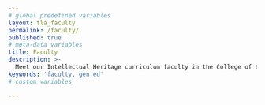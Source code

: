 ```yaml
---
# global predefined variables
layout: tla_faculty
permalink: /faculty/
published: true
# meta-data variables
title: Faculty
description: >-
  Meet our Intellectual Heritage curriculum faculty in the College of Liberal Arts at Temple University!
keywords: 'faculty, gen ed'
# custom variables

---
```

